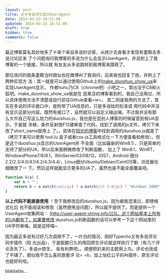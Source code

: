 ```yaml
---
layout: post
title: 关于多说评论显示UserAgent
date: 2014-03-23 16:51:00
updated: 2014-03-23 16:51:00
draft: true
hidden: true
comments: false
---
```


最近博客莫名其妙地多了十来个来自多说的访客，从统计去查看才发现有童鞋去多说讨论区发
了个问题询问我博客的多说为什么会显示UserAgent，并且附上了我博客的一个链接，所以就
有友友从多说跳转到我博客来围观了。

<!--more-->

那位询问的面条童鞋当时貌似也在微博At了我询问，后来我也回复了他，并附上了两种实现方
法：其一就是可以通过使用Github上的[make_duoshuo_show_ua][1]来实现UserAgent显示，
作者huhu乃C8（chrome吧）小吧之一，常出没于C8和火狐吧。make_duoshuo_show_ua我是在
逛某豆的博客看到的，我自己没用过，所以具体使用方法不清楚请自行前往Github查看=w=。
其二则是我用的方法了，其实在多说的评论接口中，是附带了UA信息的，只是多说给的标准调
用代码中并没有显示这部分内容。既然有接口了，自然就可以自定义输出咯。不过我并没有那
么大牛自己写这么给力的duoshuo.js，我也是在逛别人博客的时候留意到有UA显示。于是就
寻根，条件反射按F12键审查了代码，找到了调用的js文件，拷贝下来改了short_name就用上
了。。具体在[阳光的博客][2]中找到调用的duoshuo.js就是了（拷贝下来可以使用 tool.lu
盒子或者css-js工具格式化一下方便查看和修改）。但是这个duoshuo.js显示的UserAgent并
不全面（比如最新的Win8.1），只是简单的支持了部分的UA，所以后来我稍微修改了判断函数，
加上了 Win8.1，WinRT，WindowsPhone7/8/8.1，WinServer03/08/12，iOS7，Android 细分
2.2/2.3/4.0/4.1/4.2/4.3/4.4/，Linux细分Ubuntu/Debian/CentOS等，浏览器也细微改了一
下。然后这样就能显示更多的UA了，虽然也是不能全面覆盖吧。

```js
function k(a) {
    var b = "";
    return b = a.match(/win/gi) ? a.match(/nt 5.0/gi) ? "Windows 2000" : a.match(/nt 5.1/gi) ? "Windows XP" : a.match(/nt 5.2/gi) ? "Windows Server 2003" : a.match(/nt 6.0/gi) ? "Windows Vista" : a.match(/nt 6.1/gi) ? a.match(/server/gi) ? "Windows Server 2008" : "Windows 7" : a.match(/nt 6.2/gi) ? a.match(/server/gi) ? "Windows Server 2012" : "Windows 8" : a.match(/nt 6.3/gi) ? "Windows 8.1" : a.match(/phone/gi) ? a.match(/7/gi) ? "Windows Phone 7" : a.match(/8.0/gi) ? "Windows Phone 8" : a.match(/8.1/gi) ? "Windows Phone 8.1" : "Windows Phone" : a.match(/arm/gi) ? "Windows RT" : "Windows" : a.match(/android/gi) ? a.match(/2.2/gi) ? "Android 2.2" : a.match(/2.3/gi) ? "Android 2.3" : a.match(/4.0/gi) ? "Android 4.0" : a.match(/4.1/gi) ? "Android 4.1" : a.match(/4.2/gi) ? "Android 4.2" : a.match(/4.3/gi) ? "Android 4.3" : a.match(/4.4/gi) ? "Android 4.4" : "Android" : a.match(/linux/gi) ? a.match(/ubuntu/gi) ? "Ubuntu" : a.match(/centos/gi) ? "CentOS" : a.match(/debian/gi) ? "Debian" : "Linux" : a.match(/mac/gi) ? a.match(/os 6_0/gi) ? "iOS 6" : a.match(/os 7_0/gi) ? "iOS 7" : "Mac OS X" : a.match(/unix/gi) ? "Unix" : "Unknown OS";
}
```

**以上代码不能直接使用** ！至于我修改后的duoshuo.js，因为被我混淆过，即使格式化后
也不能阅读和修改（虽然使用没问题），所以就不提供了。而是提供一个UserAgent收集网站：
[http://user-agent-string.info/][3]，这个网站基本上所有的UA都有了，如果要修改
duoshuo.js判断函数的话可以参考一下这个网站里的UA字符串咯。就是这样喵~

因为最近多说有过好几次调用不了，一片白的情况，刚好Typecho又有多说评论同步插件（阳
光出品），于是酝酿已久的用回原生评论就这样执行了额（有几个评论丢失了）。多说or原生，
各有利弊吧。。顺便把扒来的主题用上鸟。评论也改成了平铺了，貌似我不怎么喜欢嵌套评
论= =b，加上怡红公子的At插件，原生评论也挺好的哈。

blablabla...


  [1]: https://github.com/huhuime/make_duoshuo_show_ua
  [2]: http://ysido.com/
  [3]: http://user-agent-string.info/
